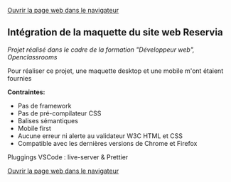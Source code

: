 
[Ouvrir la page web dans le navigateur](https://mailys2731.github.io/Reservia/)

## Intégration de la maquette du site web Reservia

*Projet réalisé dans le cadre de la formation "Développeur web", Openclassrooms*

Pour réaliser ce projet, une maquette desktop et une mobile m'ont étaient fournies

**Contraintes:**

* Pas de framework
* Pas de pré-compilateur CSS
* Balises sémantiques
* Mobile first
* Aucune erreur ni alerte au validateur W3C HTML et CSS
* Compatible avec les dernières versions de Chrome et Firefox


Pluggings VSCode : live-server & Prettier

[Ouvrir la page web dans le navigateur](https://mailys2731.github.io/Reservia/)

